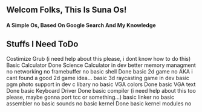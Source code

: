 <h2>Welcom Folks, This Is Suna Os!</h2>
<h4>A Simple Os, Based On Google Search And My Knowledge</h4>
<h2>Stuffs I Need ToDo</h2>
Costimize Grub (i need help about this please, i dont know how to do this)
Basic Calculator Done
Science Calculator in dev
better memory managment no
networking no
framebuffer no
basic shell Done
basic 2d game no AKA i cant found a good 2d game idea...
basic 3d raycasting game in dev
basic pgm photo support in dev
c libary no
basic VGA colors Done
basic VGA text Done
basic Keyboard Driver Done
basic compiler (i need help about this too please, maybe gonna port tcc or something...)
basic linker no
basic assembler no
basic sounds no
basic kernel Done
basic kernel modules no
                                                                                                                                                           
